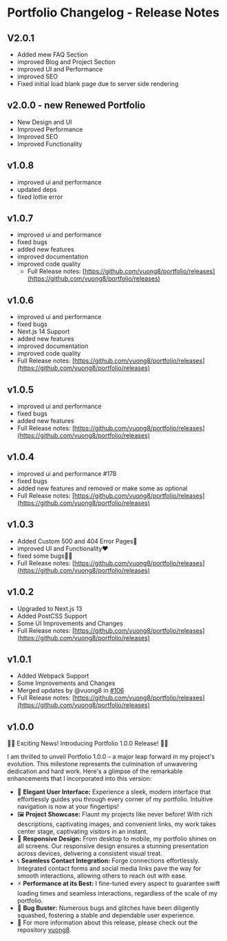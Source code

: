 # Portfolio Changelog - Release Notes

## V2.0.1

- Added mew FAQ Section
- improved Blog and Project Section
- improved UI and Performance
- improved SEO
- Fixed initial load blank page due to server side rendering

## v2.0.0 - new Renewed Portfolio

- New Design and UI
- Improved Performance
- Improved SEO
- Improved Functionality

## v1.0.8

- improved ui and performance
- updated deps
- fixed lottie error

## v1.0.7

- improved ui and performance
- fixed bugs
- added new features
- improved documentation
- improved code quality
  - Full Release notes: [https://github.com/vuong8/portfolio/releases](https://github.com/vuong8/portfolio/releases)

## v1.0.6

- improved ui and performance
- fixed bugs
- Next.js 14 Support
- added new features
- improved documentation
- improved code quality
- Full Release notes: [https://github.com/vuong8/portfolio/releases](https://github.com/vuong8/portfolio/releases)

## v1.0.5

- improved ui and performance
- fixed bugs
- added new features
- Full Release notes: [https://github.com/vuong8/portfolio/releases](https://github.com/vuong8/portfolio/releases)

## v1.0.4

- improved ui and performance #178
- fixed bugs
- added new features and removed or make some as optional
- Full Release notes: [https://github.com/vuong8/portfolio/releases](https://github.com/vuong8/portfolio/releases)

## v1.0.3

- Added Custom 500 and 404 Error Pages👻
- improved UI and Functionality❤️
- fixed some bugs✌🏻
- Full Release notes: [https://github.com/vuong8/portfolio/releases](https://github.com/vuong8/portfolio/releases)

## v1.0.2

- Upgraded to Next.js 13
- Added PostCSS Support
- Some UI Improvements and Changes
- Full Release notes: [https://github.com/vuong8/portfolio/releases](https://github.com/vuong8/portfolio/releases)

## v1.0.1

- Added Webpack Support
- Some Improvements and Changes
- Merged updates by @vuong8 in [#106](https://github.com/vuong8/portfolio/pull/106)
- Full Release notes: [https://github.com/vuong8/portfolio/releases](https://github.com/vuong8/portfolio/releases)

## v1.0.0

🚀🎉 Exciting News! Introducing Portfolio 1.0.0 Release! 🎉🚀

I am thrilled to unveil Portfolio 1.0.0 – a major leap forward in my project's evolution. This milestone represents the culmination of unwavering dedication and hard work. Here's a glimpse of the remarkable enhancements that I incorporated into this version:

- 🌟 **Elegant User Interface:** Experience a sleek, modern interface that effortlessly guides you through every corner of my portfolio. Intuitive navigation is now at your fingertips!
- 🖼️ **Project Showcase:** Flaunt my projects like never before! With rich descriptions, captivating images, and convenient links, my work takes center stage, captivating visitors in an instant.
- 📱 **Responsive Design:** From desktop to mobile, my portfolio shines on all screens. Our responsive design ensures a stunning presentation across devices, delivering a consistent visual treat.
- 📞 **Seamless Contact Integration:** Forge connections effortlessly. Integrated contact forms and social media links pave the way for smooth interactions, allowing others to reach out with ease.
- ⚡ **Performance at its Best:** I fine-tuned every aspect to guarantee swift loading times and seamless interactions, regardless of the scale of my portfolio.
- 🐞 **Bug Buster:** Numerous bugs and glitches have been diligently squashed, fostering a stable and dependable user experience.
- 👻 For more information about this release, please check out the repository [vuong8](https://github.com/vuong8/portfolio).
